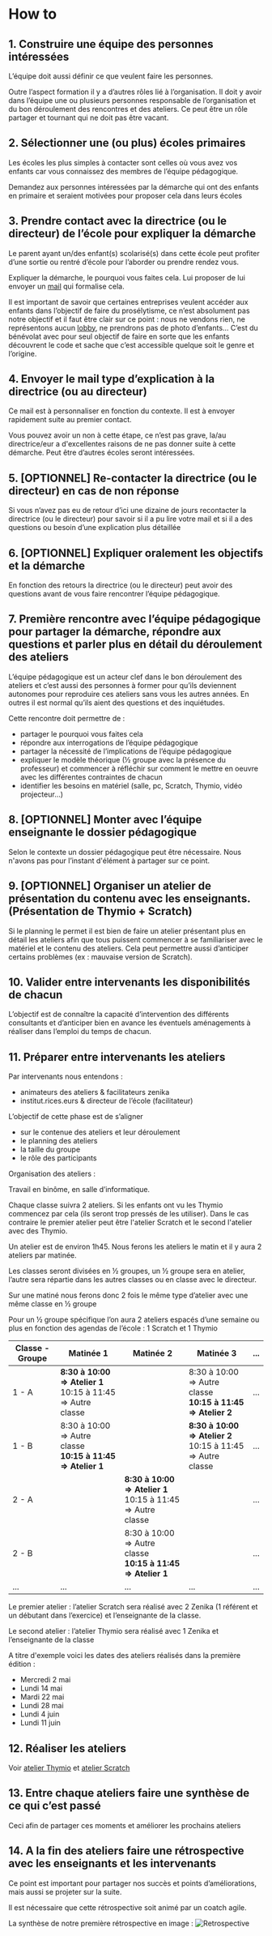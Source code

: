 # How to

## 1. Construire une équipe des personnes intéressées

L’équipe doit aussi définir ce que veulent faire les personnes.

Outre l’aspect formation il y a d’autres rôles lié à l’organisation. Il doit y avoir dans l’équipe une ou plusieurs personnes responsable de l’organisation et du bon déroulement des rencontres et des ateliers. Ce peut être un rôle partager et tournant qui ne doit pas être vacant.

## 2. Sélectionner une (ou plus) écoles primaires

Les écoles les plus simples à contacter sont celles où vous avez vos enfants car vous connaissez des membres de l’équipe pédagogique.

Demandez aux personnes intéressées par la démarche qui ont des enfants en primaire et seraient motivées pour proposer cela dans leurs écoles

## 3. Prendre contact avec la directrice (ou le directeur) de l’école pour expliquer la démarche

Le parent ayant un/des enfant(s) scolarisé(s) dans cette école peut profiter d’une sortie ou rentré d’école pour l’aborder ou prendre rendez vous.

Expliquer la démarche, le pourquoi vous faites cela. Lui proposer de lui envoyer un [mail](emails/email_prise_contact_ecole.md) qui formalise cela.

Il est important de savoir que certaines entreprises veulent accéder aux enfants dans l’objectif de faire du prosélytisme, ce n’est absolument pas notre objectif et il faut être clair sur ce point : nous ne vendons rien, ne représentons aucun [lobby](http://www.liberation.fr/france/2016/11/14/le-lobby-de-la-viande-s-invite-a-l-ecole_1528280), ne prendrons pas de photo d’enfants… C’est du bénévolat avec pour seul objectif de faire en sorte que les enfants découvrent le code et sache que c’est accessible quelque soit le genre et l’origine.

## 4. Envoyer le mail type d’explication à la directrice (ou au directeur)

Ce mail est à personnaliser en fonction du contexte. Il est à envoyer rapidement suite au premier contact.

Vous pouvez avoir un non à cette étape, ce n’est pas grave, la/au directrice/eur a d'excellentes raisons de ne pas donner suite à cette démarche. Peut être d’autres écoles seront intéressées.

## 5. [OPTIONNEL] Re-contacter la directrice (ou le directeur) en cas de non réponse

Si vous n’avez pas eu de retour d’ici une dizaine de jours recontacter la directrice (ou le directeur) pour savoir si il a pu lire votre mail et si il a des questions ou besoin d’une explication plus détaillée

## 6. [OPTIONNEL] Expliquer oralement les objectifs et la démarche

En fonction des retours la directrice (ou le directeur) peut avoir des questions avant de vous faire rencontrer l’équipe pédagogique.

## 7. Première rencontre avec l’équipe pédagogique pour partager la démarche, répondre aux questions et parler plus en détail du déroulement des ateliers

L’équipe pédagogique est un acteur clef dans le bon déroulement des ateliers et c’est aussi des personnes à former pour qu’ils deviennent autonomes pour reproduire ces ateliers sans vous les autres années. En outres il est normal qu’ils aient des questions et des inquiétudes.

Cette rencontre doit permettre de :

- partager le pourquoi vous faites cela
- répondre aux interrogations de l’équipe pédagogique
- partager la nécessité de l’implications de l’équipe pédagogique
- expliquer le modèle théorique (½ groupe avec la présence du professeur) et commencer à réfléchir sur comment le mettre en oeuvre avec les différentes contraintes de chacun
- identifier les besoins en matériel (salle, pc, Scratch, Thymio, vidéo projecteur…)

## 8. [OPTIONNEL] Monter avec l’équipe enseignante le dossier pédagogique

Selon le contexte un dossier pédagogique peut être nécessaire. Nous n'avons pas pour l’instant d'élément à partager sur ce point.

## 9. [OPTIONNEL] Organiser un atelier de présentation du contenu avec les enseignants. (Présentation de Thymio + Scratch)

Si le planning le permet il est bien de faire un atelier présentant plus en détail les ateliers afin que tous puissent commencer à se familiariser avec le matériel et le contenu des ateliers. Cela peut permettre aussi d’anticiper certains problèmes (ex : mauvaise version de Scratch).

## 10. Valider entre intervenants les disponibilités de chacun

L’objectif est de connaître la capacité d’intervention des différents consultants et d’anticiper bien en avance les éventuels aménagements à réaliser dans l’emploi du temps de chacun.

## 11. Préparer entre intervenants les ateliers

Par intervenants nous entendons :

- animateurs des ateliers & facilitateurs zenika
- institut.rices.eurs & directeur de l’école (facilitateur)

L’objectif de cette phase est de s’aligner

- sur le contenue des ateliers et leur déroulement
- le planning des ateliers
- la taille du groupe
- le rôle des participants

Organisation des ateliers :

Travail en binôme, en salle d’informatique.

Chaque classe suivra 2 ateliers. Si les enfants ont vu les Thymio commencez par cela (ils seront trop pressés de les utiliser). Dans le cas contraire le premier atelier peut être l'atelier Scratch et le second l'atelier avec des Thymio.

Un atelier est de environ 1h45. Nous ferons les ateliers le matin et il y aura 2 ateliers par matinée.

Les classes seront divisées en ½ groupes, un ½ groupe sera en atelier, l’autre sera répartie dans les autres classes ou en classe avec le directeur.

Sur une matiné nous ferons donc 2 fois le même type d’atelier avec une même classe en ½ groupe

Pour un ½ groupe spécifique l’on aura 2 ateliers espacés d’une semaine ou plus en fonction des agendas de l’école : 1 Scratch et 1 Thymio

| Classe - Groupe |  Matinée 1 |  Matinée 2 |  Matinée  3| ... |
|--|--|--|--|--|
| 1 - A  | **8:30 à 10:00 => Atelier 1** <br/> 10:15 à 11:45 => Autre classe  |  | 8:30 à 10:00 => Autre classe <br/> **10:15 à 11:45 => Atelier 2** | ... |
| 1 - B  | 8:30 à 10:00 => Autre classe <br/> **10:15 à 11:45 => Atelier 1** |  | **8:30 à 10:00 => Atelier 2** <br/> 10:15 à 11:45 => Autre classe | ... |
| 2 - A  |  | **8:30 à 10:00 => Atelier 1** <br/> 10:15 à 11:45 => Autre classe |  | ... |
| 2 - B  |  | 8:30 à 10:00 => Autre classe <br/> **10:15 à 11:45 => Atelier 1** |  | ... |
| ... | ... | ... | ... | ... |

Le premier atelier : l’atelier Scratch sera réalisé avec 2 Zenika (1 référent et un débutant dans l’exercice) et l’enseignante de la classe.

Le second atelier : l’atelier Thymio sera réalisé avec 1 Zenika et l’enseignante de la classe

A titre d'exemple voici les dates des ateliers réalisés dans la première édition :

- Mercredi 2 mai
- Lundi 14 mai
- Mardi 22 mai
- Lundi 28 mai
- Lundi 4 juin
- Lundi 11 juin

## 12. Réaliser les ateliers

Voir [atelier Thymio](ateliers/atelier_thymio.md) et [atelier Scratch](ateliers/atelier_scratch.md)

## 13. Entre chaque ateliers faire une synthèse de ce qui c’est passé

Ceci afin de partager ces moments et améliorer les prochains ateliers

## 14. A la fin des ateliers faire une rétrospective avec les enseignants et les intervenants

Ce point est important pour partager nos succès et points d’améliorations, mais aussi se projeter sur la suite.

Il est nécessaire que cette rétrospective soit animé par un coatch agile.

La synthèse de notre première rétrospective en image :
![Retrospective](assets/retro.jpg)